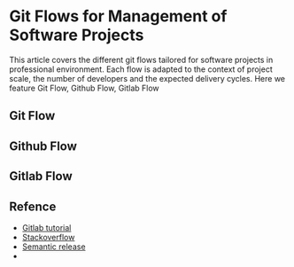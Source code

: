 # Git Flows for Management of Software Projects


This article covers the different git flows tailored for software projects in professional environment. Each flow is adapted to the context of project scale, the number of developers and the expected delivery cycles. Here we feature Git Flow, Github Flow, Gitlab Flow

## Git Flow

## Github Flow

## Gitlab Flow

## Refence

- [Gitlab tutorial](https://docs.gitlab.com/ee/topics/gitlab_flow.html)
- [Stackoverflow](https://stackoverflow.com/questions/39917843/what-is-the-difference-between-github-flow-and-gitlab-flow)
- [Semantic release](https://semantic-release.gitbook.io/semantic-release/)
-
